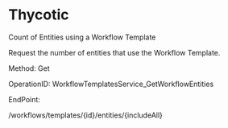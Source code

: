 #     Thycotic


Count of Entities using a Workflow Template

Request the number of entities that use the Workflow Template.

Method: Get

OperationID: WorkflowTemplatesService_GetWorkflowEntities

EndPoint:

/workflows/templates/{id}/entities/{includeAll}
